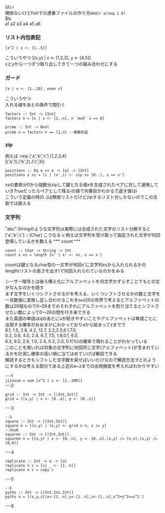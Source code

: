 はい  
関係ないけどfishでの連番ファイルの作り方`mkdir a(seq 1 6)`  
$ls  
a1 a2 a3 a4 a5 a6  


### リスト内包表記
```
[x^2 | x <- [1..5]]

```
こういうやつ
[(x,y) | x <- [1,2,3], y <- [4,5]]  
xとyから一つずつ取り出してきて一つの組み合わせにする  


### ガード
```
[x | x <- [1..10], even x]
```
こういうやつ  
入れる値をあとの条件で間引く  

```
factors :: Int -> [Int]
factors n = [x | x <- [1..n], n `mod` x == 0]

prime :: Int -> Bool
prime n = factors n == [1,n] --素数判定
```
### zip
例えば  >zip ['a','b','c'] [1,2,3,4]  
[('a',1),('b',2),('c',3)]  

```
positions :: Eq a => a -> [a] -> [Int]
positions x xs = [i | (x',i) <- zip xs [0..], x == x']
```
xsの要素分0から個数分zipして鍵となる値xを生成されたペアに対して適用していきTrueだったらペアとして残るiの値で何番目かわかるで返す値はi  
こういう定義の時[0..]は無限リストだけどzipするリスト分しかないのでこの文脈では扱える  
### 文字列
"abc":Stringのような文字列は実際には合成された文字のリスト分解すると['a','b','c'] :: [Char] こうなる
u 例えば文字列を受け取って指定された文字が何回登場しているかを数える *** count ***
```
count :: Char -> String -> Int
count x xs = length [x' | x' <- xs, x == x']
```
countは鍵となるchar型の一文字が何回x'に文字列xsから入れられるかのlength(リストの長さを出す)で何回入れられているのかをみる  

シーザー暗号とは後ろ構え化にアルファベットを何文字かずらすことでもとの文がなんなのかを隠す     
まず文字をいくつシフトさせるかを考える、いくつシフトさせるかの数と文字を一旦数値に変換し足し合わせるこれを`mod`26の世界で考えるとアルファベットの数は26個なので0~26までのそれぞれにアルファベットを割り当てるとシフトさせたい数によって0〜26の間を行き来できる  
また英語の単語はqのあとにuが続きやすいことやアルファベットは単語ごとに出現する確率がおおまかにわかっておりaから始まってzまでで  
8.1, 1.5, 2.8, 4.2, 12.7, 2.2,2.0,6.1,7.0,  
0.2, 0.8, 4.0, 2.4, 6.7, 7.5, 1.9,0.1, 6.0,  
6.3, 9.0, 2.8, 1.0, 2.4, 0.2, 2.0, 0.1(%)の確率で現れることがわかっている   
このことを用いれば対象の文字列に何回同じ文字(アルファベット)が含まれているかを計測し確率の高い順に当てはめていけば解読できる  
解読するときもシフトした文字数を戻せばいいだけなので解読方法ヲどのようにするかは考える部分である上述のa~zまでの出現頻度を考えればわかりやすい  

---1  
`jijosum = sum [x^2 | x <- [1..100]]`  
---2  
```
grid :: Int -> Int -> [(Int,Int)]
grid = [(x,y) | x <- [0..m], y <- [0..n]]
```
---3  
```
--3
square :: Int -> [(Int,Int)]
square n = [(x,y) | (x,y) <- grid n n, x /= y]
--3sub
squaren :: Int -> [(Int,Int)]
squaren n = [(x,y) | x <- [0..n], y <- [0..n],(x,y) /= (n,n),(x,y) /= (0,0)]
```
---4  
```
replicate :: Int -> a -> [a]
replicate n c = [c| _ <- [1..n]]
replicate n c = copy c
```
---5
```
--5
pyths :: Int -> [(Int,Int,Int)]
pyths n = [(x,y,z)|x<-[1..n],y<-[1..n],z<-[1..n],x^2+y^2==z^2 ]
```
---6
